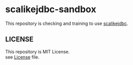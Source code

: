 # scalikejdbc-sandbox

This repository is checking and training to use [scalikejdbc](https://github.com/scalikejdbc/scalikejdbc).


## LICENSE

This repository is MIT License.  
see [License](./LICENSE) file.
